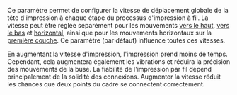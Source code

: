Ce paramètre permet de configurer la vitesse de déplacement globale de la tête d'impression à chaque étape du processus d'impression à fil. La vitesse peut être réglée séparément pour les mouvements [vers le haut](wireframe_printspeed_up.md), [vers le bas](wireframe_printspeed_down.md) et [horizontal](wireframe_printspeed_flat.md), ainsi que pour les mouvements horizontaux sur la [première couche](wireframe_printspeed_bottom.md). Ce paramètre (par défaut) influence toutes ces vitesses.

En augmentant la vitesse d'impression, l'impression prend moins de temps. Cependant, cela augmentera également les vibrations et réduira la précision des mouvements de la buse. La fiabilité de l'impression par fil dépend principalement de la solidité des connexions. Augmenter la vitesse réduit les chances que deux points du cadre se connectent correctement.
